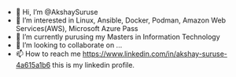 - 👋 Hi, I’m @AkshaySuruse
- 👀 I’m interested in Linux, Ansible, Docker, Podman, Amazon Web Services(AWS), Microsoft Azure Pass
- 🌱 I’m currently purusing my Masters in Information Technology
- 💞️ I’m looking to collaborate on ...
- 📫 How to reach me https://www.linkedin.com/in/akshay-suruse-4a615a1b6 this is my linkedin profile.

<!---
AkshaySuruse/AkshaySuruse is a ✨ special ✨ repository because its `README.md` (this file) appears on your GitHub profile.
You can click the Preview link to take a look at your changes.
--->


